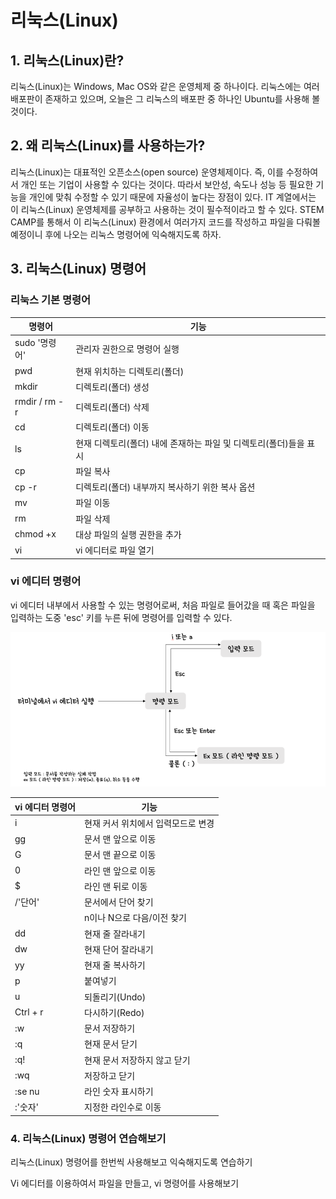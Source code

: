 # 리눅스(Linux)

## 1. 리눅스(Linux)란?

리눅스(Linux)는 Windows, Mac OS와 같은 운영체제 중 하나이다. 리눅스에는 여러 배포판이 존재하고 있으며, 오늘은 그 리눅스의 배포판 중 하나인 Ubuntu를 사용해 볼 것이다.

## 2. 왜 리눅스(Linux)를 사용하는가?

리눅스(Linux)는 대표적인 오픈소스(open source) 운영체제이다. 즉, 이를 수정하여서 개인 또는 기업이 사용할 수 있다는 것이다. 따라서 보안성, 속도나 성능 등 필요한 기능을 개인에 맞춰 수정할 수 있기 때문에 자율성이 높다는 장점이 있다. IT 계열에서는 이 리눅스(Linux) 운영체제를 공부하고 사용하는 것이 필수적이라고 할 수 있다. STEM CAMP를 통해서 이 리눅스(Linux) 환경에서 여러가지 코드를 작성하고 파일을 다뤄볼 예정이니 후에 나오는 리눅스 명령어에 익숙해지도록 하자.

## 3. 리눅스(Linux) 명령어

### 리눅스 기본 명령어

| 명령어 | 기능 |
|--------|-----|
| sudo '명령어' | 관리자 권한으로 명령어 실행 |
| pwd | 현재 위치하는 디렉토리(폴더) |
| mkdir | 디렉토리(폴더) 생성 |
| rmdir / rm -r | 디렉토리(폴더) 삭제 |
| cd | 디렉토리(폴더) 이동 |
| ls | 현재 디렉토리(폴더) 내에 존재하는 파일 및 디렉토리(폴더)들을 표시 |
| cp | 파일 복사 |
| cp -r | 디렉토리(폴더) 내부까지 복사하기 위한 복사 옵션 |
| mv | 파일 이동 |
| rm | 파일 삭제 |
| chmod +x | 대상 파일의 실행 권한을 추가 |
| vi | vi 에디터로 파일 열기 |

### vi 에디터 명령어

vi 에디터 내부에서 사용할 수 있는 명령어로써, 처음 파일로 들어갔을 때 혹은 파일을 입력하는 도중 'esc' 키를 누른 뒤에 명령어를 입력할 수 있다.


![vi_editor_diagram](img/vi_editor_diagram.png)


| vi 에디터 명령어 | 기능 |
|-----------------|------|
| i | 현재 커서 위치에서 입력모드로 변경 |
| gg | 문서 맨 앞으로 이동 |
| G | 문서 맨 끝으로 이동 |
| 0 | 라인 맨 앞으로 이동 |
| $ | 라인 맨 뒤로 이동 |
| /'단어' | 문서에서 단어 찾기 |
|         | n이나 N으로 다음/이전 찾기 |
| dd | 현재 줄 잘라내기 |
| dw | 현재 단어 잘라내기 |
| yy | 현재 줄 복사하기 |
| p | 붙여넣기 |
| u | 되돌리기(Undo) |
| Ctrl + r | 다시하기(Redo) |
| :w | 문서 저장하기 |
| :q | 현재 문서 닫기 |
| :q! | 현재 문서 저장하지 않고 닫기 |
| :wq | 저장하고 닫기 |
| :se nu | 라인 숫자 표시하기 |
| :'숫자' | 지정한 라인수로 이동 |


### 4. 리눅스(Linux) 명령어 연습해보기

리눅스(Linux) 명령어를 한번씩 사용해보고 익숙해지도록 연습하기

Vi 에디터를 이용하여서 파일을 만들고, vi 명령어를 사용해보기
